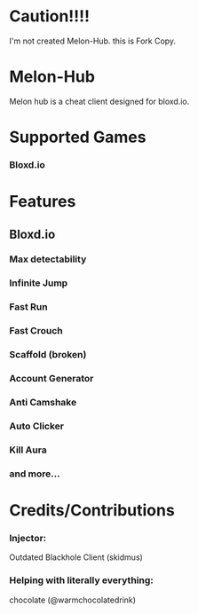 # Caution!!!!
I'm not created Melon-Hub.
this is Fork Copy.
# Melon-Hub
Melon hub is a cheat client designed for bloxd.io.

# Supported Games
### Bloxd.io

# Features
## Bloxd.io
### Max detectability 
### Infinite Jump
### Fast Run
### Fast Crouch
### Scaffold (broken)
### Account Generator
### Anti Camshake
### Auto Clicker
### Kill Aura
### and more...

# Credits/Contributions
### Injector:
Outdated Blackhole Client (skidmus)
### Helping with literally everything:
chocolate (@warmchocolatedrink)

